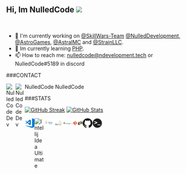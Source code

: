 ## Hi, Im NulledCode <img src="https://raw.githubusercontent.com/aemmadi/aemmadi/master/wave.gif" width="30px">

<br />

- 🔭 I'm currently working on [@SkillWars-Team](https://github.com/orgs/SkillWars-Team) [@NulledDevelopment](https://github.com/NulledDevelopment), [@AstroGames](https://github.com/AstroGames), [@AstralMC](https://github.com/AstralMC) and [@StrainLLC](https://github.com/StrainLLC).  
- 🌱 Im currently learning [PHP](https://https://www.php.net/).  
- 📫 How to reach me: nulledcode@ndevelopment.tech or NulledCode#5189 in discord

###CONTACT

<img align="left" alt="NulledCodeDev" target="_blank" width="25px" src="https://raw.githubusercontent.com/anuraghazra/anuraghazra/master/assets/discord-round.svg"/>
<string>NulledCode</string>

<img align="left" alt="NulledCodeDev" target="_blank" width="25px" src="https://raw.githubusercontent.com/anuraghazra/anuraghazra/master/assets/twitter.svg"/>
<string>NulledCode</string>

###STATS

[![GitHub Streak](https://github-readme-streak-stats.herokuapp.com?user=NulledCodeDev&theme=radical)](https://git.io/streak-stats)
[![GitHub Stats](https://github-readme-stats.vercel.app/api?username=NulledCodeDev&hide=contribs,prs&show_icons=true&count_private=true&include_all_commits=true&theme=radical)](https://github.com/NulledCodeDev/)

[<img align="left" alt="Visual Studio Code" width="26px" src="https://raw.githubusercontent.com/github/explore/80688e429a7d4ef2fca1e82350fe8e3517d3494d/topics/visual-studio-code/visual-studio-code.png" />][webdevplaylist]
[<img align="left" alt="Intellij Idea Ultimate" width="26px" src="https://resources.jetbrains.com/storage/products/intellij-idea/img/meta/intellij-idea_logo_300x300.png" />][webdevplaylist]
[<img align="left" alt="Java" width="26px" src="https://raw.githubusercontent.com/github/explore/80688e429a7d4ef2fca1e82350fe8e3517d3494d/topics/java/java.png" />][webdevplaylist]
[<img align="left" alt="MySQL" width="26px" src="https://raw.githubusercontent.com/github/explore/80688e429a7d4ef2fca1e82350fe8e3517d3494d/topics/mysql/mysql.png" />][webdevplaylist]
[<img align="left" alt="MongoDB" width="26px" src="https://raw.githubusercontent.com/github/explore/80688e429a7d4ef2fca1e82350fe8e3517d3494d/topics/mongodb/mongodb.png" />][webdevplaylist]
[<img align="left" alt="Git" width="26px" src="https://raw.githubusercontent.com/github/explore/80688e429a7d4ef2fca1e82350fe8e3517d3494d/topics/git/git.png" />][webdevplaylist]
[<img align="left" alt="GitHub" width="26px" src="https://raw.githubusercontent.com/github/explore/78df643247d429f6cc873026c0622819ad797942/topics/github/github.png" />][webdevplaylist]
[<img align="left" alt="Terminal" width="26px" src="https://raw.githubusercontent.com/github/explore/80688e429a7d4ef2fca1e82350fe8e3517d3494d/topics/terminal/terminal.png" />][webdevplaylist]

<br />

[My Twitter]: https://twitter.com/Nulled_Code
[webdevplaylist]: https://twitter.com/Nulled_Code
